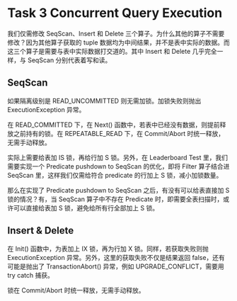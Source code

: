 # Task 3 Concurrent Query Execution

我们仅需修改 SeqScan、Insert 和 Delete 三个算子。为什么其他的算子不需要修改？因为其他算子获取的 tuple 数据均为中间结果，并不是表中实际的数据。而这三个算子是需要与表中实际数据打交道的。其中 Insert 和 Delete 几乎完全一样，与 SeqScan 分别代表着写和读。

## SeqScan

如果隔离级别是 READ_UNCOMMITTED 则无需加锁。加锁失败则抛出 ExecutionException 异常。

在 READ_COMMITTED 下，在 Next() 函数中，若表中已经没有数据，则提前释放之前持有的锁。在 REPEATABLE_READ 下，在 Commit/Abort 时统一释放，无需手动释放。

实际上需要给表加 IS 锁，再给行加 S 锁。另外，在 Leaderboard Test 里，我们需要实现一个 Predicate pushdown to SeqScan 的优化，即将 Filter 算子结合进 SeqScan 里，这样我们仅需给符合 predicate 的行加上 S 锁，减小加锁数量。

那么在实现了 Predicate pushdown to SeqScan 之后，有没有可以给表直接加 S 锁的情况？有，当 SeqScan 算子中不存在 Predicate 时，即需要全表扫描时，或许可以直接给表加 S 锁，避免给所有行全部加上 S 锁。


## Insert & Delete

在 Init() 函数中，为表加上 IX 锁，再为行加 X 锁。同样，若获取失败则抛 ExecutionException 异常。另外，这里的获取失败不仅是结果返回 false，还有可能是抛出了 TransactionAbort() 异常，例如 UPGRADE_CONFLICT，需要用 try catch 捕获。

锁在 Commit/Abort 时统一释放，无需手动释放。